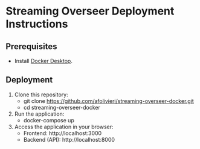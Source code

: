 # Streaming Overseer Deployment Instructions

## Prerequisites
- Install [Docker Desktop](https://www.docker.com/products/docker-desktop).

## Deployment
1. Clone this repository:
    - git clone https://github.com/afolivieri/streaming-overseer-docker.git
    - cd streaming-overseer-docker
2. Run the application:
    - docker-compose up
3. Access the application in your browser:
    - Frontend: http://localhost:3000
    - Backend (API): http://localhost:8000